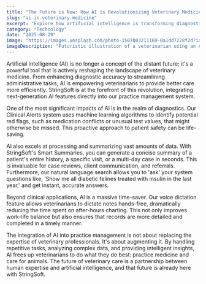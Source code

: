 ```yaml
---
title: "The Future is Now: How AI is Revolutionizing Veterinary Medicine"
slug: "ai-in-veterinary-medicine"
excerpt: "Explore how artificial intelligence is transforming diagnostics, treatment planning, and practice management."
category: "Technology"
date: "2025-08-29"
image: "https://images.unsplash.com/photo-1507003211169-0a1dd7228f2d?ixlib=rb-4.0.3&auto=format&fit=crop&w=1200&q=80"
imageDescription: "Futuristic illustration of a veterinarian using an AI interface with animal data"
---
```

Artificial intelligence (AI) is no longer a concept of the distant future; it's a powerful tool that is actively reshaping the landscape of veterinary medicine. From enhancing diagnostic accuracy to streamlining administrative tasks, AI is empowering veterinarians to provide better care more efficiently. StringSoft is at the forefront of this revolution, integrating next-generation AI features directly into our practice management system.

One of the most significant impacts of AI is in the realm of diagnostics. Our Clinical Alerts system uses machine learning algorithms to identify potential red flags, such as medication conflicts or unusual test values, that might otherwise be missed. This proactive approach to patient safety can be life-saving.

AI also excels at processing and summarizing vast amounts of data. With StringSoft's Smart Summaries, you can generate a concise summary of a patient's entire history, a specific visit, or a multi-day case in seconds. This is invaluable for case reviews, client communication, and referrals. Furthermore, our natural language search allows you to 'ask' your system questions like, 'Show me all diabetic felines treated with insulin in the last year,' and get instant, accurate answers.

Beyond clinical applications, AI is a massive time-saver. Our voice dictation feature allows veterinarians to dictate notes hands-free, dramatically reducing the time spent on after-hours charting. This not only improves work-life balance but also ensures that records are more detailed and completed in a timely manner.

The integration of AI into practice management is not about replacing the expertise of veterinary professionals. It's about augmenting it. By handling repetitive tasks, analyzing complex data, and providing intelligent insights, AI frees up veterinarians to do what they do best: practice medicine and care for animals. The future of veterinary care is a partnership between human expertise and artificial intelligence, and that future is already here with StringSoft.
